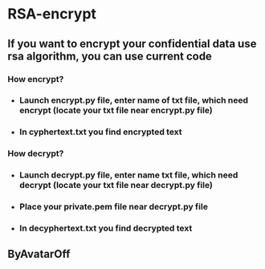 # RSA-encrypt

## If you want to encrypt your confidential data use rsa algorithm, you can use current code
### How encrypt?
- ### Launch encrypt.py file, enter name of txt file, which need encrypt (locate your txt file near encrypt.py file)
- ### In cyphertext.txt you find encrypted text

### How decrypt?
- ### Launch decrypt.py file, enter name txt file, which need decrypt (locate your txt file near decrypt.py file)
- ### Place your private.pem file near decrypt.py file
- ### In decyphertext.txt you find decrypted text

## ByAvatarOff
